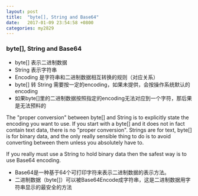 ```yaml
---
layout: post
title:  "byte[], String and Base64"
date:   2017-01-09 23:54:58 +0800
categories: my2829
---
```


### byte[], String and Base64
- byte[] 表示二进制数据
- String 表示字符串
- Encoding 是字符串和二进制数据相互转换的规则（对应关系）
- byte[] 转 String 需要按一定的encoding，如果未提供，会按操作系统默认的encoding
- 如果byte[]里的二进制数据按照指定的encoding无法对应到一个字符，那后果是无法预料的

The "proper conversion" between byte[] and String is to explicitly state the encoding you want to use. If you start with a byte[] and it does not in fact contain text data, there is no "proper conversion". Strings are for text, byte[] is for binary data, and the only really sensible thing to do is to avoid converting between them unless you absolutely have to.

If you really must use a String to hold binary data then the safest way is to use Base64 encoding.

- Base64是一种基于64个可打印字符来表示二进制数据的表示方法。
- 二进制数据（byte[]）可以被Base64Encode成字符串，这是二进制数据用字符串显示的最安全的方法

